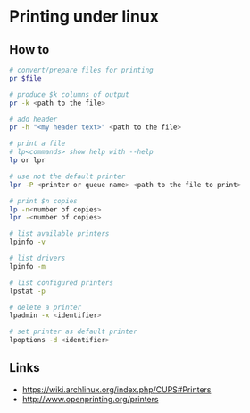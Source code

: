 # Printing under linux

## How to

```bash
# convert/prepare files for printing
pr $file

# produce $k columns of output
pr -k <path to the file>

# add header
pr -h "<my header text>" <path to the file>

# print a file
# lp<commands> show help with --help
lp or lpr

# use not the default printer
lpr -P <printer or queue name> <path to the file to print>

# print $n copies
lp -n<number of copies>
lpr -<number of copies>

# list available printers
lpinfo -v

# list drivers
lpinfo -m

# list configured printers
lpstat -p

# delete a printer
lpadmin -x <identifier>

# set printer as default printer
lpoptions -d <identifier>
```

## Links

* https://wiki.archlinux.org/index.php/CUPS#Printers
* http://www.openprinting.org/printers
